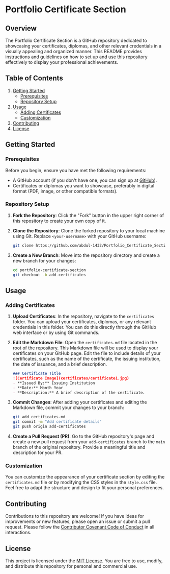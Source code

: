 # Portfolio Certificate Section

## Overview

The Portfolio Certificate Section is a GitHub repository dedicated to showcasing your certificates, diplomas, and other relevant credentials in a visually appealing and organized manner. This README provides instructions and guidelines on how to set up and use this repository effectively to display your professional achievements.

## Table of Contents

1. [Getting Started](#getting-started)
   - [Prerequisites](#prerequisites)
   - [Repository Setup](#repository-setup)
2. [Usage](#usage)
   - [Adding Certificates](#adding-certificates)
   - [Customization](#customization)
3. [Contributing](#contributing)
4. [License](#license)

## Getting Started

### Prerequisites

Before you begin, ensure you have met the following requirements:

- A GitHub account (if you don't have one, you can sign up at [GitHub](https://github.com/)).
- Certificates or diplomas you want to showcase, preferably in digital format (PDF, image, or other compatible formats).

### Repository Setup

1. **Fork the Repository**: Click the "Fork" button in the upper right corner of this repository to create your own copy of it.

2. **Clone the Repository**: Clone the forked repository to your local machine using Git. Replace `<your-username>` with your GitHub username:

   ```bash
   git clone https://github.com/abdul-1432/Portfolio_Certificate_Section
   ```

3. **Create a New Branch**: Move into the repository directory and create a new branch for your changes:

   ```bash
   cd portfolio-certificate-section
   git checkout -b add-certificates
   ```

## Usage

### Adding Certificates

1. **Upload Certificates**: In the repository, navigate to the `certificates` folder. You can upload your certificates, diplomas, or any relevant credentials in this folder. You can do this directly through the GitHub web interface or by using Git commands.

2. **Edit the Markdown File**: Open the `certificates.md` file located in the root of the repository. This Markdown file will be used to display your certificates on your GitHub page. Edit the file to include details of your certificates, such as the name of the certificate, the issuing institution, the date of issuance, and a brief description.

   ```markdown
   ### Certificate Title
   ![Certificate Image](certificates/certificate1.jpg)
   - **Issued By:** Issuing Institution
   - **Date:** Month Year
   - **Description:** A brief description of the certificate.
   ```

3. **Commit Changes**: After adding your certificates and editing the Markdown file, commit your changes to your branch:

   ```bash
   git add certificates.md
   git commit -m "Add certificate details"
   git push origin add-certificates
   ```

4. **Create a Pull Request (PR)**: Go to the GitHub repository's page and create a new pull request from your `add-certificates` branch to the `main` branch of the original repository. Provide a meaningful title and description for your PR.

### Customization

You can customize the appearance of your certificate section by editing the `certificates.md` file or by modifying the CSS styles in the `style.css` file. Feel free to adapt the structure and design to fit your personal preferences.

## Contributing

Contributions to this repository are welcome! If you have ideas for improvements or new features, please open an issue or submit a pull request. Please follow the [Contributor Covenant Code of Conduct](CODE_OF_CONDUCT.md) in all interactions.

## License

This project is licensed under the [MIT License](LICENSE). You are free to use, modify, and distribute this repository for personal and commercial use.
